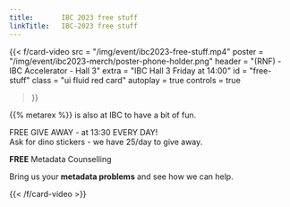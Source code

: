 ```yaml
---
title:       IBC 2023 free stuff
linkTitle:   IBC-2023 free stuff
---
```


{{< f/card-video
      src         =  "/img/event/ibc2023-free-stuff.mp4"
      poster      =  "/img/event/ibc2023-merch/poster-phone-holder.png"
      header      =  "(RNF) - IBC Accelerator - Hall 3"
      extra       =  "IBC Hall 3 Friday at 14:00"
      id          =  "free-stuff"
      class       =  "ui fluid red card"
      autoplay  = true
      controls  = true
 >}}

{{% metarex %}} is also at IBC to have a bit of fun.

<div class="ui red message"><div class="header">FREE GIVE AWAY - at 13:30 EVERY DAY!</div></div>
<div class="ui orange message">Ask for dino stickers - we have 25/day to give away.</div>
<div class="ui green message">
  <p><strong>FREE</strong> Metadata Counselling</p>
  <p>Bring us your <strong>metadata problems</strong> and see how we can help.</p>
</div>

{{< /f/card-video >}}
